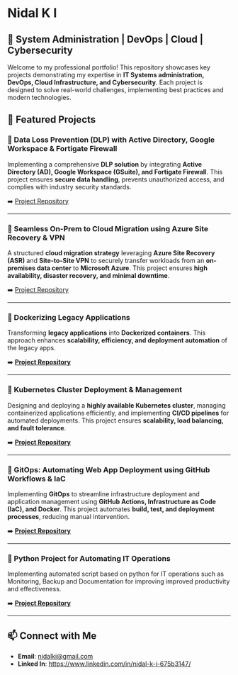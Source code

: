 # Nidal K I

## 🚀 System Administration | DevOps | Cloud | Cybersecurity

Welcome to my professional portfolio! This repository showcases key projects demonstrating my expertise in **IT Systems administration, DevOps, Cloud Infrastructure, and Cybersecurity**.
Each project is designed to solve real-world challenges, implementing best practices and modern technologies.

## 📌 Featured Projects

### 🔹 Data Loss Prevention (DLP) with Active Directory, Google Workspace & Fortigate Firewall
Implementing a comprehensive **DLP solution** by integrating **Active Directory (AD), Google Workspace (GSuite), and Fortigate Firewall**. This project ensures **secure data handling**, prevents unauthorized access, and complies with industry security standards.

➡️ [Project Repository](https://kinidal.github.io/Data-Leak-Prevention-Implementation-in-IT-Infrastructure)

---

### 🔹 Seamless On-Prem to Cloud Migration using Azure Site Recovery & VPN
A structured **cloud migration strategy** leveraging **Azure Site Recovery (ASR)** and **Site-to-Site VPN** to securely transfer workloads from an **on-premises data center** to **Microsoft Azure**. This project ensures **high availability, disaster recovery, and minimal downtime**.

➡️ [Project Repository](https://github.com/kinidal/Hybrid-Cloud-Infrastructure-with-Azure-Failover/blob/main/README.md#-architecture)

---

### 🔹 Dockerizing Legacy Applications
Transforming **legacy applications** into **Dockerized containers**. This approach enhances **scalability, efficiency, and deployment automation** of the legacy apps.

➡️ **[Project Repository](https://github.com/kinidal/Dockerizing-Legacy-Apps/tree/main)**

---

### 🔹 Kubernetes Cluster Deployment & Management
Designing and deploying a **highly available Kubernetes cluster**, managing containerized applications efficiently, and implementing **CI/CD pipelines** for automated deployments. This project ensures **scalability, load balancing, and fault tolerance**.

➡️ **[Project Repository](#)**

---

### 🔹 GitOps: Automating Web App Deployment using GitHub Workflows & IaC
Implementing **GitOps** to streamline infrastructure deployment and application management using **GitHub Actions, Infrastructure as Code (IaC), and Docker**. This project automates **build, test, and deployment processes**, reducing manual intervention.

➡️ **[Project Repository](https://github.com/kinidal/GitOps-Automating-Web-App-Deployment-using-GitHub-Workflows-IaC/blob/main/README.md)**


---

### 🔹 Python Project for Automating IT Operations
Implementing automated script based on python for IT operations such as Monitoring, Backup and Documentation for improving improved productivity and effectiveness.

➡️ **[Project Repository](#)**


---


## 📫 Connect with Me
- **Email**: nidalki@gmail.com
- **Linked In**: https://www.linkedin.com/in/nidal-k-i-675b3147/
